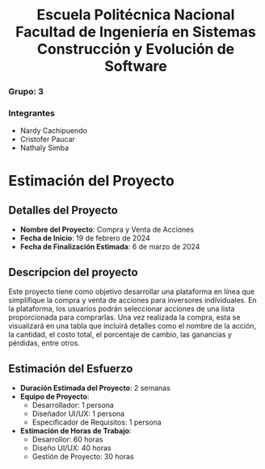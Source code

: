 <h1 align="center">
    Escuela Politécnica Nacional<br>
    Facultad de Ingeniería en Sistemas<br>
    Construcción y Evolución de Software<br>
</h1>

### Grupo: 3

### Integrantes
- Nardy Cachipuendo
- Cristofer Paucar
- Nathaly Simba
  
# Estimación del Proyecto

## Detalles del Proyecto
- **Nombre del Proyecto**: Compra y Venta de Acciones
- **Fecha de Inicio**: 19 de febrero de 2024
- **Fecha de Finalización Estimada**: 6 de marzo de 2024

## Descripcion del proyecto
Este proyecto tiene como objetivo desarrollar una plataforma en línea que simplifique la compra y venta de acciones para inversores individuales. En la plataforma, los usuarios podrán seleccionar acciones de una lista proporcionada para comprarlas. Una vez realizada la compra, esta se visualizará en una tabla que incluirá detalles como el nombre de la acción, la cantidad, el costo total, el porcentaje de cambio, las ganancias y pérdidas, entre otros.

## Estimación del Esfuerzo
- **Duración Estimada del Proyecto**: 2 semanas
- **Equipo de Proyecto**:
  - Desarrollador: 1 persona
  - Diseñador UI/UX: 1 persona
  - Especificador de Requisitos: 1 persona
- **Estimación de Horas de Trabajo**:
  - Desarrollor: 60 horas
  - Diseño UI/UX: 40 horas
  - Gestión de Proyecto: 30 horas

